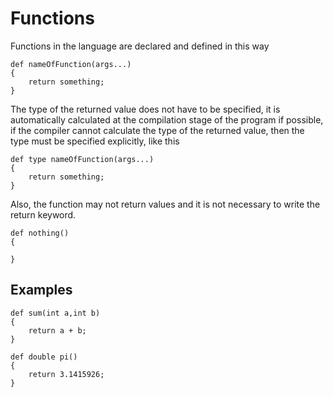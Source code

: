 # Functions

Functions in the language are declared and defined in this way
```
def nameOfFunction(args...)
{
	return something;
}
```
The type of the returned value does not have to be specified, it is automatically calculated at the compilation stage of the program if possible, if the compiler cannot calculate the type of the returned value, then the type must be specified explicitly, like this
```
def type nameOfFunction(args...)
{
	return something;
}
```
Also, the function may not return values and it is not necessary to write the return keyword.
```
def nothing()
{

}
```

## Examples
```
def sum(int a,int b)
{
	return a + b;
}

def double pi()
{
	return 3.1415926;
}
```
